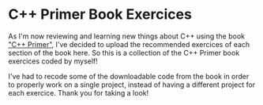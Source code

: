 # C++ Primer Book Exercices

As I'm now reviewing and learning new things about C++ using the book ["C++ Primer"](https://www.amazon.es/C-Primer-Stanley-B-Lippman/dp/0321714113/ref=tmm_pap_swatch_0?_encoding=UTF8&qid=1595526556&sr=8-2), I've decided to upload the recommended exercices of each section of the book here. 
So this is a collection of the C++ Primer book exercices coded by myself!

I've had to recode some of the downloadable code from the book in order to properly work on a single project, instead of having a different project for each exercice.
Thank you for taking a look!
